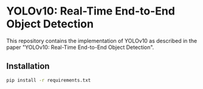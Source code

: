 # YOLOv10: Real-Time End-to-End Object Detection

This repository contains the implementation of YOLOv10 as described in the paper "YOLOv10: Real-Time End-to-End Object Detection".

## Installation

```bash
pip install -r requirements.txt